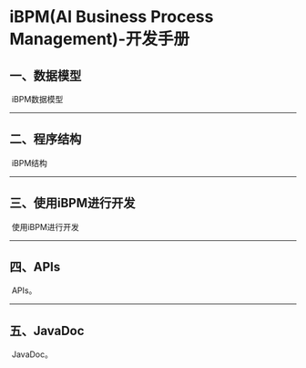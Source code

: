 # iBPM(AI Business Process Management)-开发手册
## 一、数据模型
​		iBPM数据模型

----

## 二、程序结构
​		iBPM结构

----

## 三、使用iBPM进行开发
​		使用iBPM进行开发

----

## 四、APIs
​		APIs。

----

## 五、JavaDoc
​		JavaDoc。

